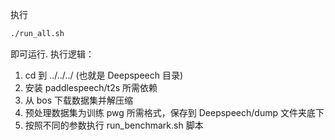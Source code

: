 执行
```bash
./run_all.sh
```
即可运行.
执行逻辑：
1. cd 到 ../../../ (也就是 Deepspeech 目录)
2. 安装 paddlespeech/t2s 所需依赖
3. 从 bos 下载数据集并解压缩
4. 预处理数据集为训练 pwg 所需格式，保存到 Deepspeech/dump 文件夹底下
5. 按照不同的参数执行 run_benchmark.sh 脚本

